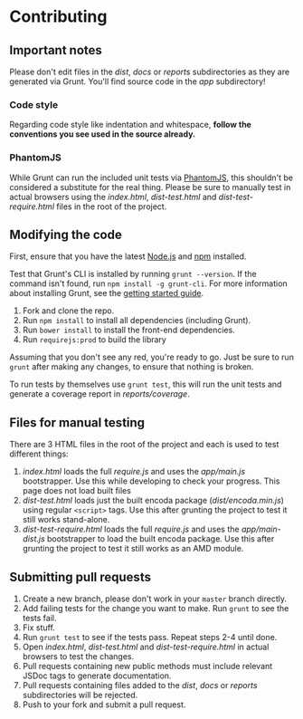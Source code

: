 # Contributing

## Important notes
Please don't edit files in the _dist_, _docs_ or _reports_ subdirectories as they are generated via Grunt. You'll find source code in the _app_ subdirectory!

### Code style
Regarding code style like indentation and whitespace, **follow the conventions you see used in the source already.**

### PhantomJS
While Grunt can run the included unit tests via [PhantomJS](http://phantomjs.org/), this shouldn't be considered a substitute for the real thing. Please be sure to manually test in actual browsers using the _index.html_, _dist-test.html_ and _dist-test-require.html_ files in the root of the project.

## Modifying the code
First, ensure that you have the latest [Node.js](http://nodejs.org/) and [npm](http://npmjs.org/) installed.

Test that Grunt's CLI is installed by running `grunt --version`.  If the command isn't found, run `npm install -g grunt-cli`.  For more information about installing Grunt, see the [getting started guide](http://gruntjs.com/getting-started).

1. Fork and clone the repo.
1. Run `npm install` to install all dependencies (including Grunt).
1. Run `bower install` to install the front-end dependencies.
1. Run `requirejs:prod` to build the library

Assuming that you don't see any red, you're ready to go. Just be sure to run `grunt` after making any changes, to ensure that nothing is broken.

To run tests by themselves use `grunt test`, this will run the unit tests and generate a coverage report in _reports/coverage_.

## Files for manual testing

There are 3 HTML files in the root of the project and each is used to test different things:

1. _index.html_ loads the full _require.js_ and uses the _app/main.js_ bootstrapper. Use this while developing to check your progress. This page does not load built files
1. _dist-test.html_ loads just the built encoda package (_dist/encoda.min.js_) using regular `<script>` tags. Use this after grunting the project to test it still works stand-alone.
1. _dist-test-require.html_ loads the full _require.js_ and uses the _app/main-dist.js_ bootstrapper to load the built encoda package. Use this after grunting the project to test it still works as an AMD module.

## Submitting pull requests

1. Create a new branch, please don't work in your `master` branch directly.
1. Add failing tests for the change you want to make. Run `grunt` to see the tests fail.
1. Fix stuff.
1. Run `grunt test` to see if the tests pass. Repeat steps 2-4 until done.
1. Open _index.html_, _dist-test.html_ and _dist-test-require.html_ in actual browsers to test the changes.
1. Pull requests containing new public methods must include relevant JSDoc tags to generate documentation.
1. Pull requests containing files added to the _dist_, _docs_ or _reports_ subdirectories will be rejected.
1. Push to your fork and submit a pull request.
